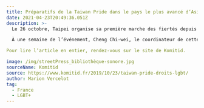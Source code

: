 ```yaml
---
title: Préparatifs de la Taiwan Pride dans le pays le plus avancé d’Asie sur les droits LGBT+ 
date: 2021-04-23T20:49:36.051Z
description: >-
  Le 26 octobre, Taipei organise sa première marche des fiertés depuis la légalisation du mariage pour les personnes du même sexe, une première en Asie. Des participant.e.s de tout le continent sont invités à se joindre à la fête. Mais selon les organisateur.rice.s, l’événement sera avant tout politique.

  À une semaine de l’événement, Cheng Chi-wei, le coordinateur de cette 16ème édition se déplace en permanence avec sa tablette. Cette année, il a mis les bouchées doubles : le groupe dispose d’un budget de neuf millions de dollars taiwanais (environ 300 000 euros) et d’une équipe de 20 employés et de 300 bénévoles, issu.e.s d’une trentaine d’associations.

Pour lire l’article en entier, rendez-vous sur le site de Komitid.

image: /img/streetPress_bibliothèque-sonore.jpg
sourceName: Komitid 
source: https://www.komitid.fr/2019/10/23/taiwan-pride-droits-lgbt/ 
author: Marion Vercelot
tag:
  - France
  - LGBT+ 
---
```

